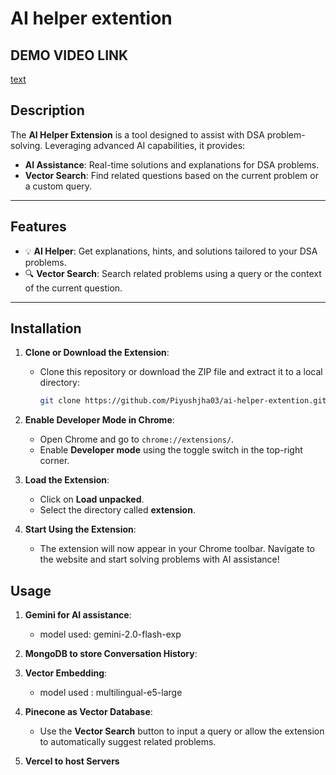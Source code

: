 # AI helper extention

## DEMO VIDEO LINK

[text](https://youtu.be/D5OpcMHzU-w)

## Description

The **AI Helper Extension** is a tool designed to assist with DSA problem-solving. Leveraging advanced AI capabilities, it provides:

- **AI Assistance**: Real-time solutions and explanations for DSA problems.
- **Vector Search**: Find related questions based on the current problem or a custom query.

---

## Features

- 💡 **AI Helper**: Get explanations, hints, and solutions tailored to your DSA problems.
- 🔍 **Vector Search**: Search related problems using a query or the context of the current question.

---

## Installation

1. **Clone or Download the Extension**:

   - Clone this repository or download the ZIP file and extract it to a local directory:
     ```bash
     git clone https://github.com/Piyushjha03/ai-helper-extention.git
     ```

2. **Enable Developer Mode in Chrome**:

   - Open Chrome and go to `chrome://extensions/`.
   - Enable **Developer mode** using the toggle switch in the top-right corner.

3. **Load the Extension**:

   - Click on **Load unpacked**.
   - Select the directory called **extension**.

4. **Start Using the Extension**:
   - The extension will now appear in your Chrome toolbar. Navigate to the website and start solving problems with AI assistance!

## Usage

1. **Gemini for AI assistance**:

   - model used: gemini-2.0-flash-exp

2. **MongoDB to store Conversation History**:

3. **Vector Embedding**:

   - model used : multilingual-e5-large

4. **Pinecone as Vector Database**:

   - Use the **Vector Search** button to input a query or allow the extension to automatically suggest related problems.

5. **Vercel to host Servers**
